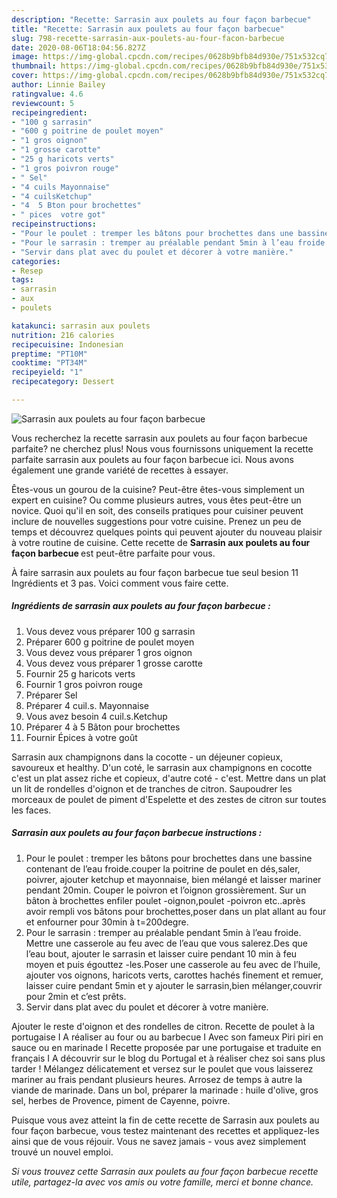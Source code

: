 ```yaml
---
description: "Recette: Sarrasin aux poulets au four façon barbecue"
title: "Recette: Sarrasin aux poulets au four façon barbecue"
slug: 798-recette-sarrasin-aux-poulets-au-four-facon-barbecue
date: 2020-08-06T18:04:56.827Z
image: https://img-global.cpcdn.com/recipes/0628b9bfb84d930e/751x532cq70/sarrasin-aux-poulets-au-four-facon-barbecue-photo-principale-de-la-recette.jpg
thumbnail: https://img-global.cpcdn.com/recipes/0628b9bfb84d930e/751x532cq70/sarrasin-aux-poulets-au-four-facon-barbecue-photo-principale-de-la-recette.jpg
cover: https://img-global.cpcdn.com/recipes/0628b9bfb84d930e/751x532cq70/sarrasin-aux-poulets-au-four-facon-barbecue-photo-principale-de-la-recette.jpg
author: Linnie Bailey
ratingvalue: 4.6
reviewcount: 5
recipeingredient:
- "100 g sarrasin"
- "600 g poitrine de poulet moyen"
- "1 gros oignon"
- "1 grosse carotte"
- "25 g haricots verts"
- "1 gros poivron rouge"
- " Sel"
- "4 cuils Mayonnaise"
- "4 cuilsKetchup"
- "4  5 Bton pour brochettes"
- " pices  votre got"
recipeinstructions:
- "Pour le poulet : tremper les bâtons pour brochettes dans une bassine contenant de l’eau froide.couper la poitrine de poulet en dés,saler, poivrer, ajouter ketchup et mayonnaise, bien mélangé et laisser mariner pendant 20min. Couper le poivron et l’oignon grossièrement. Sur un bâton à brochettes enfiler poulet -oignon,poulet -poivron etc..après avoir rempli vos bâtons pour brochettes,poser dans un plat allant au four et enfourner pour 30min à t=200degre."
- "Pour le sarrasin : tremper au préalable pendant 5min à l’eau froide. Mettre une casserole au feu avec de l’eau que vous salerez.Des que l’eau bout, ajouter le sarrasin et laisser cuire pendant 10 min à feu moyen et puis égouttez -les.Poser une casserole au feu avec de l’huile, ajouter vos oignons, haricots verts, carottes hachés finement et remuer, laisser cuire pendant 5min et y ajouter le sarrasin,bien mélanger,couvrir pour 2min et c’est prêts."
- "Servir dans plat avec du poulet et décorer à votre manière."
categories:
- Resep
tags:
- sarrasin
- aux
- poulets

katakunci: sarrasin aux poulets 
nutrition: 216 calories
recipecuisine: Indonesian
preptime: "PT10M"
cooktime: "PT34M"
recipeyield: "1"
recipecategory: Dessert

---
```



![Sarrasin aux poulets au four façon barbecue](https://img-global.cpcdn.com/recipes/0628b9bfb84d930e/751x532cq70/sarrasin-aux-poulets-au-four-facon-barbecue-photo-principale-de-la-recette.jpg)

Vous recherchez la recette sarrasin aux poulets au four façon barbecue parfaite? ne cherchez plus! Nous vous fournissons uniquement la recette parfaite sarrasin aux poulets au four façon barbecue ici. Nous avons également une grande variété de recettes à essayer.

Êtes-vous un gourou de la cuisine? Peut-être êtes-vous simplement un expert en cuisine? Ou comme plusieurs autres, vous êtes peut-être un novice. Quoi qu'il en soit, des conseils pratiques pour cuisiner peuvent inclure de nouvelles suggestions pour votre cuisine. Prenez un peu de temps et découvrez quelques points qui peuvent ajouter du nouveau plaisir à votre routine de cuisine. Cette recette de <strong> Sarrasin aux poulets au four façon barbecue </strong> est peut-être parfaite pour vous.

<!--inarticleads1-->

À faire sarrasin aux poulets au four façon barbecue tue seul besion 11 Ingrédients et 3 pas. Voici comment vous faire cette.

##### Ingrédients de sarrasin aux poulets au four façon barbecue :

1. Vous devez vous préparer 100 g sarrasin
1. Préparer 600 g poitrine de poulet moyen
1. Vous devez vous préparer 1 gros oignon
1. Vous devez vous préparer 1 grosse carotte
1. Fournir 25 g haricots verts
1. Fournir 1 gros poivron rouge
1. Préparer  Sel
1. Préparer 4 cuil.s. Mayonnaise
1. Vous avez besoin 4 cuil.s.Ketchup
1. Préparer 4 à 5 Bâton pour brochettes
1. Fournir  Épices à votre goût


Sarrasin aux champignons dans la cocotte - un déjeuner copieux, savoureux et healthy. D&#39;un coté, le sarrasin aux champignons en cocotte c&#39;est un plat assez riche et copieux, d&#39;autre coté - c&#39;est. Mettre dans un plat un lit de rondelles d&#39;oignon et de tranches de citron. Saupoudrer les morceaux de poulet de piment d&#39;Espelette et des zestes de citron sur toutes les faces. 

<!--inarticleads2-->

##### Sarrasin aux poulets au four façon barbecue instructions :

1. Pour le poulet : tremper les bâtons pour brochettes dans une bassine contenant de l’eau froide.couper la poitrine de poulet en dés,saler, poivrer, ajouter ketchup et mayonnaise, bien mélangé et laisser mariner pendant 20min. Couper le poivron et l’oignon grossièrement. Sur un bâton à brochettes enfiler poulet -oignon,poulet -poivron etc..après avoir rempli vos bâtons pour brochettes,poser dans un plat allant au four et enfourner pour 30min à t=200degre.
1. Pour le sarrasin : tremper au préalable pendant 5min à l’eau froide. Mettre une casserole au feu avec de l’eau que vous salerez.Des que l’eau bout, ajouter le sarrasin et laisser cuire pendant 10 min à feu moyen et puis égouttez -les.Poser une casserole au feu avec de l’huile, ajouter vos oignons, haricots verts, carottes hachés finement et remuer, laisser cuire pendant 5min et y ajouter le sarrasin,bien mélanger,couvrir pour 2min et c’est prêts.
1. Servir dans plat avec du poulet et décorer à votre manière.


Ajouter le reste d&#39;oignon et des rondelles de citron. Recette de poulet à la portugaise I A réaliser au four ou au barbecue I Avec son fameux Piri piri en sauce ou en marinade I Recette proposée par une portugaise et traduite en français I A découvrir sur le blog du Portugal et à réaliser chez soi sans plus tarder ! Mélangez délicatement et versez sur le poulet que vous laisserez mariner au frais pendant plusieurs heures. Arrosez de temps à autre la viande de marinade. Dans un bol, préparer la marinade : huile d&#39;olive, gros sel, herbes de Provence, piment de Cayenne, poivre. 

<!--inarticleads1-->

<p>
Puisque vous avez atteint la fin de cette recette de Sarrasin aux poulets au four façon barbecue, vous testez maintenant des recettes et appliquez-les ainsi que de vous réjouir. Vous ne savez jamais - vous avez simplement trouvé un nouvel emploi.
</p>

<p>
<i>Si vous trouvez cette Sarrasin aux poulets au four façon barbecue recette utile, partagez-la avec vos amis ou votre famille, merci et bonne chance.</i>
</p>
